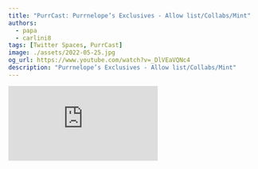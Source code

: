 ```yaml
---
title: "PurrCast: Purrnelope’s Exclusives - Allow list/Collabs/Mint"
authors:
  - papa
  - carlini8
tags: [Twitter Spaces, PurrCast]
image: ./assets/2022-05-25.jpg
og_url: https://www.youtube.com/watch?v=_DlVEaVQNc4
description: "Purrnelope’s Exclusives - Allow list/Collabs/Mint"
---
```


<iframe src="https://www.youtube.com/embed/bX6FMlL1AQA" title="YouTube video player" frameborder="0" allow="accelerometer; autoplay; clipboard-write; encrypted-media; gyroscope; picture-in-picture" allowFullScreen></iframe>

<!--truncate-->
